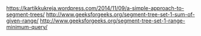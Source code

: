 ##
https://kartikkukreja.wordpress.com/2014/11/09/a-simple-approach-to-segment-trees/
http://www.geeksforgeeks.org/segment-tree-set-1-sum-of-given-range/
http://www.geeksforgeeks.org/segment-tree-set-1-range-minimum-query/
